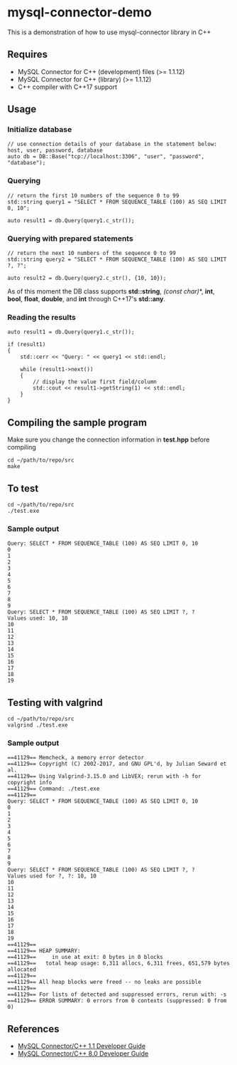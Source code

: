 # mysql-connector-demo
This is a demonstration of how to use mysql-connector library in C++

## Requires
- MySQL Connector for C++ (development) files (>= 1.1.12)
- MySQL Connector for C++ (library) (>= 1.1.12)
- C++ compiler with C++17 support

## Usage

### Initialize database

```
// use connection details of your database in the statement below: host, user, password, database
auto db = DB::Base("tcp://localhost:3306", "user", "password", "database");
```

### Querying

```
// return the first 10 numbers of the sequence 0 to 99
std::string query1 = "SELECT * FROM SEQUENCE_TABLE (100) AS SEQ LIMIT 0, 10";

auto result1 = db.Query(query1.c_str());
```

### Querying with prepared statements

```
// return the next 10 numbers of the sequence 0 to 99
std::string query2 = "SELECT * FROM SEQUENCE_TABLE (100) AS SEQ LIMIT ?, ?";

auto result2 = db.Query(query2.c_str(), {10, 10});
```

As of this moment the DB class supports **std::string**, **(const char*)**, **int**, **bool**, **float**, **double**, and **int** through C++17's **std::any**.

### Reading the results

```
auto result1 = db.Query(query1.c_str());

if (result1)
{
    std::cerr << "Query: " << query1 << std::endl;

    while (result1->next())
    {
        // display the value first field/column
        std::cout << result1->getString(1) << std::endl;
    }
}
```

## Compiling the sample program

Make sure you change the connection information in **test.hpp** before compiling

```
cd ~/path/to/repo/src
make
```

## To test

```
cd ~/path/to/repo/src
./test.exe
```

### Sample output

```
Query: SELECT * FROM SEQUENCE_TABLE (100) AS SEQ LIMIT 0, 10
0
1
2
3
4
5
6
7
8
9
Query: SELECT * FROM SEQUENCE_TABLE (100) AS SEQ LIMIT ?, ?
Values used: 10, 10
10
11
12
13
14
15
16
17
18
19
```

## Testing with valgrind

```
cd ~/path/to/repo/src
valgrind ./test.exe
```

### Sample output

```
==41129== Memcheck, a memory error detector
==41129== Copyright (C) 2002-2017, and GNU GPL'd, by Julian Seward et al.
==41129== Using Valgrind-3.15.0 and LibVEX; rerun with -h for copyright info
==41129== Command: ./test.exe
==41129==
Query: SELECT * FROM SEQUENCE_TABLE (100) AS SEQ LIMIT 0, 10
0
1
2
3
4
5
6
7
8
9
Query: SELECT * FROM SEQUENCE_TABLE (100) AS SEQ LIMIT ?, ?
Values used for ?, ?: 10, 10
10
11
12
13
14
15
16
17
18
19
==41129== 
==41129== HEAP SUMMARY:
==41129==     in use at exit: 0 bytes in 0 blocks
==41129==   total heap usage: 6,311 allocs, 6,311 frees, 651,579 bytes allocated
==41129== 
==41129== All heap blocks were freed -- no leaks are possible
==41129== 
==41129== For lists of detected and suppressed errors, rerun with: -s
==41129== ERROR SUMMARY: 0 errors from 0 contexts (suppressed: 0 from 0)
```

## References

- [MySQL Connector/C++ 1.1 Developer Guide](https://dev.mysql.com/doc/connector-cpp/1.1/en/)
- [MySQL Connector/C++ 8.0 Developer Guide](https://dev.mysql.com/doc/connector-cpp/8.0/en/)